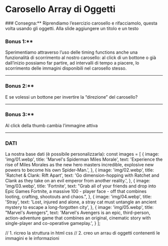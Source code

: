Carosello Array di Oggetti
===

### Consegna:**
Riprendiamo l’esercizio carosello e rifacciamolo, questa volta usando gli oggetti.
Alla slide aggiungere un titolo e un testo
### Bonus 1:**
Sperimentiamo attraverso l’uso delle timing functions anche una funzionalità di scorrimento al nostro carosello: al click di un bottone o già dall’inizio possiamo far partire, ad intervalli di tempo a piacere, lo scorrimento delle immagini disponibili nel carosello stesso.
****
### Bonus 2:**
E se volessi un bottone per invertire la “direzione” del carosello?
****
### Bonus 3:**
Al click della thumb cambia l’immagine attiva
****


### DATI 

La nostra base dati (è possibile personalizzarla):
const images = [
    {
        image: 'img/01.webp',
        title: 'Marvel\'s Spiderman Miles Morale',
        text: 'Experience the rise of Miles Morales as the new hero masters incredible, explosive new powers to become his own Spider-Man.',
    }, {
        image: 'img/02.webp',
        title: 'Ratchet & Clank: Rift Apart',
        text: 'Go dimension-hopping with Ratchet and Clank as they take on an evil emperor from another reality.',
    }, {
        image: 'img/03.webp',
        title: 'Fortnite',
        text: "Grab all of your friends and drop into Epic Games Fortnite, a massive 100 - player face - off that combines looting, crafting, shootouts and chaos.",
    }, {
        image: 'img/04.webp',
        title: 'Stray',
        text: 'Lost, injured and alone, a stray cat must untangle an ancient mystery to escape a long-forgotten city',
    }, {
        image: 'img/05.webp',
        title: "Marvel's Avengers",
        text: 'Marvel\'s Avengers is an epic, third-person, action-adventure game that combines an original, cinematic story with single-player and co-operative gameplay.',
    }
];



// 1. ricreo la struttura in html css
// 2. creo un arrau di oggetti contenenti le immagini e le informazioni
